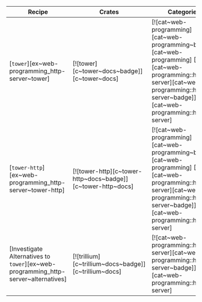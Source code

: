 | Recipe | Crates | Categories |
|---|---|---|
| [`tower`][ex~web-programming_http-server~tower] | [![tower][c~tower~docs~badge]][c~tower~docs] | [![cat~web-programming][cat~web-programming~badge]][cat~web-programming] [![cat~web-programming::http-server][cat~web-programming::http-server~badge]][cat~web-programming::http-server] |
| [`tower-http`][ex~web-programming_http-server~tower-http] | [![tower-http][c~tower-http~docs~badge]][c~tower-http~docs] | [![cat~web-programming][cat~web-programming~badge]][cat~web-programming] [![cat~web-programming::http-server][cat~web-programming::http-server~badge]][cat~web-programming::http-server] |
| [Investigate Alternatives to `tower`][ex~web-programming_http-server~alternatives] | [![trillium][c~trillium~docs~badge]][c~trillium~docs] | [![cat~web-programming::http-server][cat~web-programming::http-server~badge]][cat~web-programming::http-server] |
